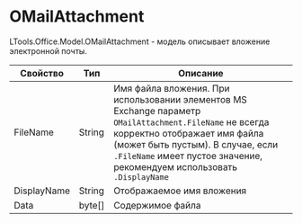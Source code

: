 # OMailAttachment

LTools.Office.Model.OMailAttachment - модель описывает вложение электронной почты.

| Свойство    | Тип     | Описание         |
| ----------- | ------- | ---------------- |
| FileName    | String  | Имя файла вложения. При использовании элементов MS Exchange параметр `OMailAttachment.FileName` не всегда корректно отображает имя файла (может быть пустым). В случае, если  `.FileName` имеет пустое значение, рекомендуем использовать `.DisplayName`  |
| DisplayName | String  | Отображаемое имя вложения |
| Data        | byte\[] | Содержимое файла     |

